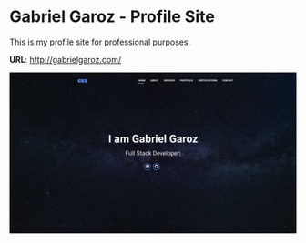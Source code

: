 # Gabriel Garoz - Profile Site

This is my profile site for professional purposes.

**URL**: http://gabrielgaroz.com/



![frontpage screenshot](/frontpage-screenshot.webp)
